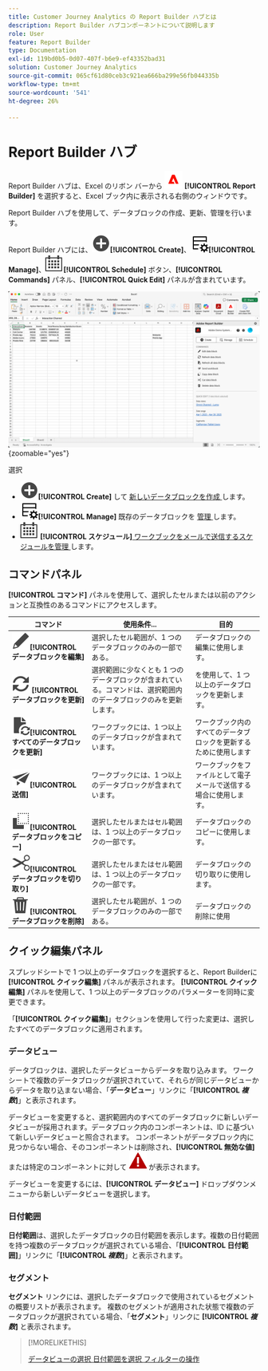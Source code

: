 ```yaml
---
title: Customer Journey Analytics の Report Builder ハブとは
description: Report Builder ハブコンポーネントについて説明します
role: User
feature: Report Builder
type: Documentation
exl-id: 119bd0b5-0d07-407f-b6e9-ef43352bad31
solution: Customer Journey Analytics
source-git-commit: 065cf61d80ceb3c921ea666ba299e56fb044335b
workflow-type: tm+mt
source-wordcount: '541'
ht-degree: 26%

---
```


# Report Builder ハブ

Report Builder ハブは、Excel のリボン バーから ![AdobeLogoRedonWhite](/help/assets/icons/AdobeLogoRedOnWhite.svg) **[!UICONTROL Report Builder]** を選択すると、Excel ブック内に表示される右側のウィンドウです。

Report Builder ハブを使用して、データブロックの作成、更新、管理を行います。

Report Builder ハブには、![AddCircle](/help/assets/icons/AddCircle.svg)**[!UICONTROL Create]**、![TableManage](/help/assets/icons/TableManage.svg)**[!UICONTROL Manage]**、![Calendar](/help/assets/icons/Calendar.svg)**[!UICONTROL Schedule]** ボタン、**[!UICONTROL Commands]** パネル、**[!UICONTROL Quick Edit]** パネルが含まれています。

![Report Builder ハブ ](assets/hub51.png){zoomable="yes"}


選択

* ![AddCircle](/help/assets/icons/AddCircle.svg)**[!UICONTROL Create]** して [ 新しいデータブロックを作成 ](create-a-data-block.md) します。
* ![TableManage](/help/assets/icons/TableManage.svg)**[!UICONTROL Manage]** 既存のデータブロックを [ 管理 ](manage-reportbuilder.md) します。
* ![ カレンダー ](/help/assets/icons/Calendar.svg) **[!UICONTROL スケジュール]**[ ワークブックをメールで送信するスケジュールを管理 ](schedule-reportbuilder.md) します。

## コマンドパネル

**[!UICONTROL コマンド]** パネルを使用して、選択したセルまたは以前のアクションと互換性のあるコマンドにアクセスします。

| コマンド | 使用条件... | 目的 |
|------|------------------|--------|
| ![ 編集 ](/help/assets/icons/Edit.svg)**[!UICONTROL データブロックを編集]** | 選択したセル範囲が、1 つのデータブロックのみの一部である。 | データブロックの編集に使用します。 |
| ![ 更新 ](/help/assets/icons/Refresh.svg) **[!UICONTROL データブロックを更新]** | 選択範囲に少なくとも 1 つのデータブロックが含まれている。コマンドは、選択範囲内のデータブロックのみを更新します。 | を使用して、1 つ以上のデータブロックを更新します。 |
| ![DocumentRefresh](/help/assets/icons/DocumentRefresh.svg)**[!UICONTROL すべてのデータブロックを更新]** | ワークブックには、1 つ以上のデータブロックが含まれています。 | ワークブック内のすべてのデータブロックを更新するために使用します |
| ![ ワークブックを送信 ](/help/assets/icons/Send.svg)**[!UICONTROL 送信]** | ワークブックには、1 つ以上のデータブロックが含まれています。 | ワークブックをファイルとして電子メールで送信する場合に使用します。 |
| ![ コピー ](/help/assets/icons/Copy.svg)**[!UICONTROL データブロックをコピー]** | 選択したセルまたはセル範囲は、1 つ以上のデータブロックの一部です。 | データブロックのコピーに使用します。 |
| ![ 切り取り ](/help/assets/icons/Cut.svg)**[!UICONTROL データブロックを切り取り]** | 選択したセルまたはセル範囲は、1 つ以上のデータブロックの一部です。 | データブロックの切り取りに使用します。 |
| ![ 削除 ](/help/assets/icons/Delete.svg)**[!UICONTROL データブロックを削除]** | 選択したセル範囲が、1 つのデータブロックのみの一部である。 | データブロックの削除に使用 |

## クイック編集パネル

スプレッドシートで 1 つ以上のデータブロックを選択すると、Report Builderに **[!UICONTROL クイック編集]** パネルが表示されます。 **[!UICONTROL クイック編集]** パネルを使用して、1 つ以上のデータブロックのパラメーターを同時に変更できます。

「**[!UICONTROL クイック編集]**」セクションを使用して行った変更は、選択したすべてのデータブロックに適用されます。

### データビュー

データブロックは、選択したデータビューからデータを取り込みます。 ワークシートで複数のデータブロックが選択されていて、それらが同じデータビューからデータを取り込まない場合、「**データビュー**」リンクに「**[!UICONTROL _複数_]**」と表示されます。

データビューを変更すると、選択範囲内のすべてのデータブロックに新しいデータビューが採用されます。データブロック内のコンポーネントは、ID に基づいて新しいデータビューと照合されます。 コンポーネントがデータブロック内に見つからない場合、そのコンポーネントは削除され、**[!UICONTROL 無効な値]** または特定のコンポーネントに対して ![AlertRed](/help/assets/icons/AlertRed.svg) が表示されます。

データビューを変更するには、**[!UICONTROL データビュー]** ドロップダウンメニューから新しいデータビューを選択します。


### 日付範囲

**日付範囲**&#x200B;は、選択したデータブロックの日付範囲を表示します。複数の日付範囲を持つ複数のデータブロックが選択されている場合、「**[!UICONTROL 日付範囲]**」リンクに「**[!UICONTROL _複数_]**」と表示されます。

### セグメント

**セグメント** リンクには、選択したデータブロックで使用されているセグメントの概要リストが表示されます。 複数のセグメントが適用された状態で複数のデータブロックが選択されている場合、「**セグメント**」リンクに **[!UICONTROL _複数_]** と表示されます。

>[!MORELIKETHIS]
>
>[ データビューの選択 ](select-data-view.md)
>[日付範囲を選択 ](select-date-range.md)
>[フィルターの操作 ](work-with-filters.md)
>
